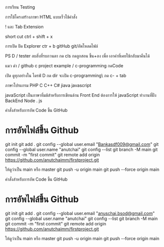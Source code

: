 การเรียน Testing

การใช้โครงสร้างภาษา HTML แบบเร็วใช้คำสั่ง

! และ Tab
Extension 

short cut
ctrl + shift + x

การเปิด ปิด Explorer
ctr + b
gitHub  git/อัพโหลดไฟล์

PS D / tester ลบสิ่งที่รบกวนตา กด cls 
กดลูกสอน ขึ้น+ลง เพื่อ เอาคำที่เคยใช้กลับมาคืนได้

แมว ดำ / github c project example / c-programming    กดCode

เปิด ดูทุกอย่างใน ไดรฟ์ D กด dir 
จะเปิด c-programming\ กด c- + tab 

ภาษาโปรแกรม  PHP C C++ C# jiava  javascript 

javaScript เป็นภาษาที่มช้สำหรับการเขียนด้าน Front End
ต้องการให้ javaScript ทำงานที่ฝั่ง BackEnd
Node . js

คำสั่งสำหรับการอัพ Code ขึ้น GitHub
# การอัพไฟล์ขึ้น Github
git init
git add .
git config --global user.email "Bankasdf009@gmail.com"
git config --global user.name "anutchai"
git config --list
git branch -M main
git commit -m "first commit"
git remote add origin https://github.com/anutchaimm/firstproject.git

ให้ดูว่าเป็น main หรือ master
git push -u origin main
git push --force origin main

คำสั่งสำหรับการอัพ Code ขึ้น GitHub
# การอัพไฟล์ขึ้น Github
git init
git add .
git config --global user.email "anuschai.bsod@gmail.com"
git config --global user.name "anutchai"
git config --list
git branch -M main
git commit -m "first commit"
git remote add origin https://github.com/anutchaimm/firstproject.git

ให้ดูว่าเป็น main หรือ master
git push -u origin main
git push --force origin main
